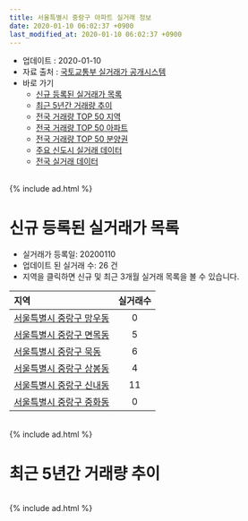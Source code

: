 ```yaml
---
title: 서울특별시 중랑구 아파트 실거래 정보
date: 2020-01-10 06:02:37 +0900
last_modified_at: 2020-01-10 06:02:37 +0900
---
```


* 업데이트 : 2020-01-10
* 자료 출처 : [국토교통부 실거래가 공개시스템](http://rt.molit.go.kr)
* 바로 가기
    * [신규 등록된 실거래가 목록](#신규-등록된-실거래가-목록)
    * [최근 5년간 거래량 추이](#최근-5년간-거래량-추이)
    * [전국 거래량 TOP 50 지역](https://inasie.github.io/apt-trade-info/최근-3개월-전국에서-가장-거래가-많이-발생한-지역)
    * [전국 거래량 TOP 50 아파트](https://inasie.github.io/apt-trade-info/최근-3개월-전국에서-가장-거래가-많이-발생한-아파트)
    * [전국 거래량 TOP 50 분양권](https://inasie.github.io/apt-trade-info/최근-3개월-전국에서-가장-거래가-많이-발생한-분양권)
    * [주요 신도시 실거래 데이터](https://inasie.github.io/apt-trade-info/주요-신도시)
    * [전국 실거래 데이터](https://inasie.github.io/apt-trade-info/전국)

<br>
{% include ad.html %}
<br>

# 신규 등록된 실거래가 목록
* 실거래가 등록일: 20200110
* 업데이트 된 실거래 수: 26 건
* 지역을 클릭하면 신규 및 최근 3개월 실거래 목록을 볼 수 있습니다.


|지역|실거래수|
|:---|:---:|
|[서울특별시 중랑구 망우동](https://inasie.github.io/apt-trade-info/서울특별시-중랑구-망우동)|0|
|[서울특별시 중랑구 면목동](https://inasie.github.io/apt-trade-info/서울특별시-중랑구-면목동)|5|
|[서울특별시 중랑구 묵동](https://inasie.github.io/apt-trade-info/서울특별시-중랑구-묵동)|6|
|[서울특별시 중랑구 상봉동](https://inasie.github.io/apt-trade-info/서울특별시-중랑구-상봉동)|4|
|[서울특별시 중랑구 신내동](https://inasie.github.io/apt-trade-info/서울특별시-중랑구-신내동)|11|
|[서울특별시 중랑구 중화동](https://inasie.github.io/apt-trade-info/서울특별시-중랑구-중화동)|0|


<br>
{% include ad.html %}
<br>

# 최근 5년간 거래량 추이


<div style="width:100%;">
    <canvas id="deal_progress" height="200"></canvas>
</div>

<script>
new Chart(document.getElementById("deal_progress"), {
    type: 'line',
    data: {
        labels: ['201501','201502','201503','201504','201505','201506','201507','201508','201509','201510','201511','201512','201601','201602','201603','201604','201605','201606','201607','201608','201609','201610','201611','201612','201701','201702','201703','201704','201705','201706','201707','201708','201709','201710','201711','201712','201801','201802','201803','201804','201805','201806','201807','201808','201809','201810','201811','201812','201901','201902','201903','201904','201905','201906','201907','201908','201909','201910','201911','201912','202001'],
        datasets: [{
            label: '매매',
            pointRadius: 1,
            data: [305, 306, 523, 397, 332, 332, 406, 306, 269, 344, 229, 161, 169, 179, 278, 264, 284, 347, 294, 358, 328, 364, 213, 139, 149, 206, 259, 293, 371, 350, 435, 220, 226, 193, 236, 207, 360, 311, 384, 186, 214, 219, 177, 459, 284, 170, 73, 66, 78, 63, 85, 114, 120, 167, 243, 237, 244, 329, 241, 202, 5],
            borderColor: "rgba(255, 201, 14, 1)",
            backgroundColor: "rgba(255, 201, 14, 0.5)",
            fill: false,
            lineTension: 0
        },{
            label: '전월세',
            pointRadius: 1,
            data: [340, 299, 386, 310, 275, 235, 249, 223, 219, 261, 216, 250, 253, 433, 432, 274, 248, 309, 271, 390, 281, 284, 220, 226, 196, 252, 333, 277, 280, 256, 286, 275, 257, 210, 223, 188, 309, 337, 468, 246, 259, 224, 224, 344, 261, 239, 200, 215, 266, 221, 257, 244, 234, 280, 317, 313, 273, 313, 273, 204, 29],
            borderColor: "rgba(0, 141, 185, 1)",
            backgroundColor: "rgba(0, 141, 185, 0.5)",
            fill: false,
            lineTension: 0
        }
        ]
    },
    options: {
        responsive: true,
        title: {
            display: false
        },
        tooltips: {
            mode: 'index',
            intersect: false
        },
        hover: {
            mode: 'nearest',
            intersect: true
        },
        scales: {
            xAxes: [{
                display: true,
                scaleLabel: {
                    display: true,
                    labelString: '년/월'
                }
            }],
            yAxes: [{
                display: true,
                ticks: {
                    suggestedMin: 0,
                },
                scaleLabel: {
                    display: true,
                    labelString: '실거래 수'
                }
            }]
        }
    }
});

</script>


<br>
{% include ad.html %}
<br>

